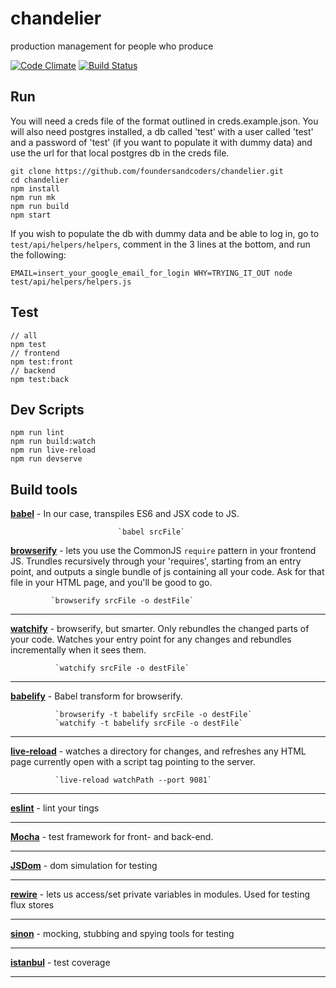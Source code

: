 # chandelier
production management for people who produce

[![Code Climate](https://codeclimate.com/github/foundersandcoders/chandelier/badges/gpa.svg)](https://codeclimate.com/github/foundersandcoders/chandelier) [![Build Status](https://travis-ci.org/foundersandcoders/chandelier.svg?branch=dev)](https://travis-ci.org/foundersandcoders/chandelier)

## Run
You will need a creds file of the format outlined in creds.example.json. You will also need postgres installed, a db called 'test' with a user called 'test' and a password of 'test' (if you want to populate it with dummy data) and use the url for that local postgres db in the creds file.

```
git clone https://github.com/foundersandcoders/chandelier.git
cd chandelier
npm install
npm run mk
npm run build
npm start
```

If you wish to populate the db with dummy data and be able to log in, go to `test/api/helpers/helpers`, comment in the 3 lines at the bottom, and run the following:
```
EMAIL=insert_your_google_email_for_login WHY=TRYING_IT_OUT node test/api/helpers/helpers.js
```

## Test
```
// all
npm test
// frontend
npm test:front
// backend
npm test:back
```

## Dev Scripts
```
npm run lint
npm run build:watch
npm run live-reload
npm run devserve
```

## Build tools
[__babel__](https://babeljs.io/) -  In our case, transpiles ES6 and JSX code to JS.

							`babel srcFile`

[__browserify__](http://browserify.org/) - lets you use the CommonJS `require` pattern in your frontend JS.
Trundles recursively through your 'requires', starting from an entry point, and outputs a single bundle of js containing all your code. Ask for that file in your HTML page, and you'll be good to go.

             `browserify srcFile -o destFile`

---
[__watchify__](https://www.npmjs.com/package/watchify) - browserify, but smarter. Only rebundles the changed parts of your
code.
             Watches your entry point for any changes and rebundles incrementally when it sees them.

              `watchify srcFile -o destFile`

---
[__babelify__](https://www.npmjs.com/package/babelify) - Babel transform for browserify.

              `browserify -t babelify srcFile -o destFile`
              `watchify -t babelify srcFile -o destFile`

---
[__live-reload__](https://www.npmjs.com/package/live-reload) - watches a directory for changes, and refreshes any HTML page currently open with a script tag pointing to the server.

              `live-reload watchPath --port 9081`

---
[__eslint__](http://eslint.org/) - lint your tings

---
[__Mocha__](http://mochajs.org/) - test framework for front- and back-end.

---
[__JSDom__](https://github.com/tmpvar/jsdom) - dom simulation for testing

---
[__rewire__](https://github.com/jhnns/rewire) - lets us access/set private variables in modules. Used for testing flux stores

---
[__sinon__](http://sinonjs.org/) - mocking, stubbing and spying tools for testing

---
[__istanbul__](https://github.com/gotwarlost/istanbul) - test coverage

---


